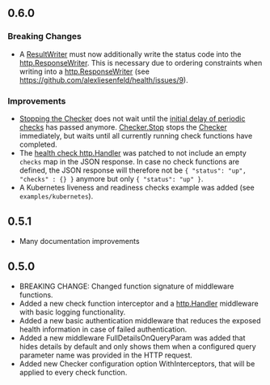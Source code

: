 ## 0.6.0 
### Breaking Changes
- A [ResultWriter](https://pkg.go.dev/github.com/alexliesenfeld/health#ResultWriter) must now additionally write the 
  status code into the [http.ResponseWriter](https://pkg.go.dev/net/http#ResponseWriter). This is necessary due to 
  ordering constraints when writing into a [http.ResponseWriter](https://pkg.go.dev/net/http#ResponseWriter) 
  (see https://github.com/alexliesenfeld/health/issues/9).
  
### Improvements
- [Stopping the Checker](https://pkg.go.dev/github.com/alexliesenfeld/health#Checker) does not wait until the 
  [initial delay of periodic checks](https://pkg.go.dev/github.com/alexliesenfeld/health#WithPeriodicCheck)
  has passed anymore. [Checker.Stop](https://pkg.go.dev/github.com/alexliesenfeld/health#Checker) stops
  the [Checker](https://pkg.go.dev/github.com/alexliesenfeld/health#Checker) immediately, but waits until all currently 
  running check functions have completed.
- The [health check http.Handler](https://pkg.go.dev/github.com/alexliesenfeld/health#NewHandler) was patched to not 
  include an empty `checks` map in the JSON response. In case no check functions are defined, the JSON response will 
  therefore not be `{ "status": "up", "checks" : {} }` anymore but only `{ "status": "up" }`. 
- A Kubernetes liveness and readiness checks example was added (see `examples/kubernetes`).

## 0.5.1
- Many documentation improvements

## 0.5.0

- BREAKING CHANGE: Changed function signature of middleware functions.
- Added a new check function interceptor and a [http.Handler](https://pkg.go.dev/net/http#Handler) 
  middleware with basic logging functionality.
- Added a new basic authentication middleware that reduces the exposed health information in case of 
  failed authentication.
- Added a new middleware FullDetailsOnQueryParam was added that hides details by default and only shows 
  them when a configured query parameter name was provided in the HTTP request.
- Added new Checker configuration option WithInterceptors, that will be applied to every check function.
